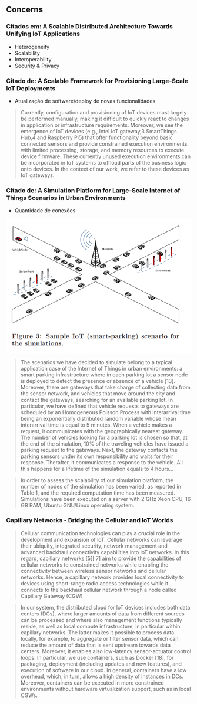 ## Concerns

### **Citados em: A Scalable Distributed Architecture Towards Unifying IoT Applications**
*  Heterogeneity
*  Scalability
*  Interoperability
*  Security & Privacy

### **Citado de: A Scalable Framework for Provisioning Large-Scale IoT Deployments**

*  Atualização de software/deploy de novas funcionalidades

>  Currently, configuration and provisioning of IoT devices must largely be
performed manually, making it difficult to quickly react to changes in application or
infrastructure requirements. Moreover, we see the emergence of IoT devices (e.g., Intel
IoT gateway,3 SmartThings Hub,4 and Raspberry Pi5) that offer functionality beyond
basic connected sensors and provide constrained execution environments with limited
processing, storage, and memory resources to execute device firmware. These currently
unused execution environments can be incorporated in IoT systems to offload parts of
the business logic onto devices. In the context of our work, we refer to these devices as
IoT gateways.


### **Citado de: A Simulation Platform for Large-Scale Internet of Things Scenarios in Urban Environments**


*  Quantidade de conexões


![Simulação](uploads/a43a3f3ab2ebf4d96042a634730917bf/Simulação.png)



>  The scenarios we have decided to simulate belong to a
typical application case of the Internet of Things in urban
environments: a smart parking infrastructure where in each
parking lot a sensor node is deployed to detect the presence
or absence of a vehicle [13]. Moreover, there are gateways
that take charge of collecting data from the sensor network,
and vehicles that move around the city and contact the gateways,
searching for an available parking lot.
In particular, we have defined that vehicle requests to
gateways are scheduled by an Homogeneous Poisson Process
with interarrival time being an exponentially distributed
random variable whose mean interarrival time is equal to
5 minutes. When a vehicle makes a request, it communicates
with the geographically nearest gateway. The number
of vehicles looking for a parking lot is chosen so that, at the
end of the simulation, 10% of the traveling vehicles have issued
a parking request to the gateways. Next, the gateway
contacts the parking sensors under its own responsibility and
waits for their response. Therafter, it communicates a response
to the vehicle. All this happens for a lifetime of the
simulation equals to 4 hours...

>  In order to assess the scalability of our simulation platform,
the number of nodes of the simulation has been varied,
as reported in Table 1, and the required computation
time has been measured. Simulations have been executed
on a server with 2 GHz Xeon CPU, 16 GB RAM, Ubuntu
GNU/Linux operating system.


### **Capillary Networks - Bridging the Cellular and loT Worlds**


> Cellular communication technologies can play a crucial
role in the development and expansion of loT. Cellular networks
can leverage their ubiquity, integrated security, network
management and advanced backhaul connectivity capabilities
into loT networks. In this regard, capillary networks [5][
7] aim to provide the capabilities of cellular networks to
constrained networks while enabling the connectivity between
wireless sensor networks and cellular networks. Hence, a
capillary network provides local connectivity to devices using
short-range radio access technologies while it connects to the
backhaul cellular network through a node called Capillary
Gateway (CGW)

>  In our system, the distributed cloud for loT devices includes
both data centers (DCs), where larger amounts of data
from different sources can be processed and where also management
functions typically reside, as well as local compute
infrastructure, in particular within capillary networks. The
latter makes it possible to process data locally, for example, to
aggregate or filter sensor data, which can reduce the amount
of data that is sent upstream towards data centers. Moreover,
it enables also low-latency sensor-actuator control loops.
In particular, we use containers, such as Docker [18], for
packaging, deployment (including updates and new features),
and execution of software in our cloud. In general, containers
have a low overhead, which, in turn, allows a high density
of instances in DCs. Moreover, containers can be executed in
more constrained environments without hardware virtualization
support, such as in local CGWs.


